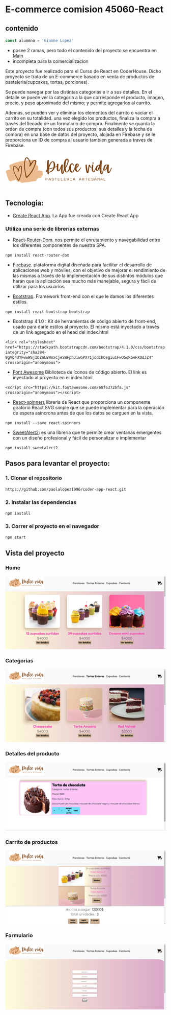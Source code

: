 # E-commerce comision 45060-React
## contenido
```javascript
const alummno = 'Gianne Lopez'
```
+ posee 2 ramas, pero todo el contenido del proyecto se encuentra en Main
+ incompleta para la comercializacion

Este proyecto fue realizado para el Curso de React en CoderHouse. Dicho proyecto se trata de un E-commerce basado en venta de productos de pasteleria(cupcakes, tortas, porciones).

 Se puede navegar por las distintas categorias e ir a sus detalles.
 En el detalle se puede ver la categoria a la que corresponde el producto, imagen, precio, y peso aproximado del mismo; y permite agregarlos al carrito.

  Además, se pueden ver y eliminar los elementos del carrito o vaciar el carrito en su totalidad. una vez elegido los productos, finaliza la compra a través del llenado de un formulario de compra. Finalmente se guarda la orden de compra (con todos sus productos, sus detalles y la fecha de compra) en una base de datos del proyecto, alojada en Firebase y se le proporciona un ID de compra al usuario tambien generada a traves de Firebase.

![](public/2.png)

## Tecnologia:
 + [Create React App](https://create-react-app.dev/docs/getting-started). La App fue creada con Create React App

### Utiliza una serie de librerías externas 

+ [React-Router-Dom](https://reactrouter.com/en/main).     nos permite el enrutamiento y navegabilidad entre los diferentes componentes de nuestra SPA.
```
npm install react-router-dom
```
+ [Firebase](https://reactrouter.com/en/main).  plataforma digital diseñada para facilitar el desarrollo de aplicaciones web y móviles, con el objetivo de mejorar el rendimiento de las mismas a través de la implementación de sus distintos módulos que harán que la aplicación sea mucho más manejable, segura y fácil de utilizar para los usuarios.

+ [Bootstrap](https://react-bootstrap.github.io/getting-started/introduction/).  Framework front-end con el que le damos los diferentes estilos. 
```
npm install react-bootstrap bootstrap
```
 + Bootstrap 4.1.0 : 
 Kit de herramientas de código abierto de front-end, usado para darle estilos al proyecto. El mismo está inyectado a través de un link agregado en el head del index.html
```
<link rel="stylesheet" href="https://stackpath.bootstrapcdn.com/bootstrap/4.1.0/css/bootstrap.min.css" 
integrity="sha384-9gVQ4dYFwwWSjIDZnLEWnxCjeSWFphJiwGPXr1jddIhOegiu1FwO5qRGvFXOdJZ4" 
crossorigin="anonymous">
```

 + [Font Awesome](https://fonts.google.com/icons) Biblioteca de íconos de código abierto. El link es inyectado al proyecto en el index.html
```
<script src="https://kit.fontawesome.com/68f6372bfa.js" crossorigin="anonymous"></script>

```
 + [React-spinners](https://www.npmjs.com/package/react-spinners)
 libreria de React que proporciona un componente giratorio React SVG simple que se puede implementar para la operación de espera asíncrona antes de que los datos se carguen en la vista.
```
npm install --save react-spinners

```
 + [SweetAlert2](https://sweetalert2.github.io/#download):  es una librería que te permite crear ventanas emergentes con un diseño profesional y fácil de personalizar e implementar
```
npm install sweetalert2

```

## Pasos para levantar el proyecto:

### 1. Clonar el repositorio
```
https://github.com/paolalopez1996/coder-app-react.git
```
### 2. Instalar las dependencias
```
npm install
```
### 3. Correr el proyecto en el navegador
```
npm start
```
## Vista del proyecto
### Home
![](public/home.png)

### Categorias
![](public/category.png)

### Detalles del producto
![](public/details.png)

### Carrito de productos
![](public/carrito.png)

### Formulario
![](public/form.png)